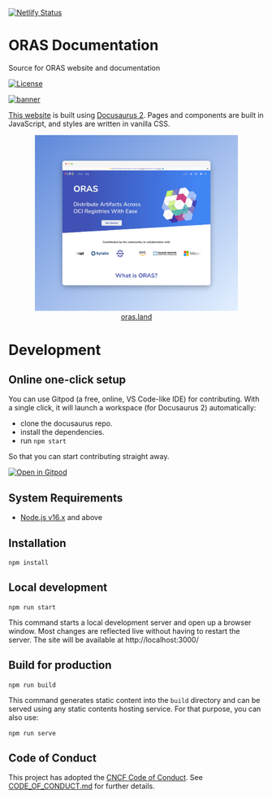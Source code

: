 [![Netlify Status](https://api.netlify.com/api/v1/badges/db61db6e-a953-4b02-b5fb-7f04f018b9d8/deploy-status)](https://app.netlify.com/sites/oras-project/deploys)

# ORAS Documentation

Source for ORAS website and documentation

[![License](https://img.shields.io/badge/License-Apache_2.0-blue.svg)](https://opensource.org/licenses/Apache-2.0)

<p align="left">
<a href="https://oras.land/"><img src="https://oras.land/img/oras.svg" alt="banner" width="100px"></a>
</p>

[This website](https://oras.land/) is built using [Docusaurus 2](https://v2.docusaurus.io/). Pages and components are built in JavaScript, and styles are written in vanilla CSS.

<div align="center">
  <a href="https://oras.land/">
    <img src=".github/preview.png" width="400" />
  </a>
</div>
<div align="center">
  <a href="https://oras.land/">
    oras.land
  </a>
</div>

# Development

## Online one-click setup

You can use Gitpod (a free, online, VS Code-like IDE) for contributing. With a single click, it will launch a workspace (for Docusaurus 2) automatically:

* clone the docusaurus repo.
* install the dependencies.
* run `npm start`

So that you can start contributing straight away.

[![Open in Gitpod](https://gitpod.io/button/open-in-gitpod.svg)](https://gitpod.io/#https://github.com/oras-project/oras-www)

## System Requirements

* [Node.js v16.x](https://nodejs.org/en/download/) and above

## Installation

```script
npm install
```

## Local development

```script
npm run start
```

This command starts a local development server and open up a browser window.
Most changes are reflected live without having to restart the server.
The site will be available at http://localhost:3000/

## Build for production

```script
npm run build
```

This command generates static content into the `build` directory and can be
served using any static contents hosting service. For that purpose, you can also
use:

```script
npm run serve
```

## Code of Conduct

This project has adopted the [CNCF Code of Conduct](https://github.com/cncf/foundation/blob/master/code-of-conduct.md). See [CODE_OF_CONDUCT.md](CODE_OF_CONDUCT.md) for further details.
